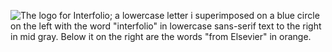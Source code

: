![The logo for Interfolio; a lowercase letter i superimposed on a blue circle on the left with the word "interfolio" in lowercase sans-serif text to the right in mid gray. Below it on the right are the words "from Elsevier" in orange.][1]

[1]: https://raw.github.com/interfolio/.github/main/profile/logo.svg?sanitize=true
